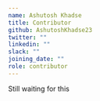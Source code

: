 ```yaml
---
name: Ashutosh Khadse
title: Contributor
github: AshutoshKhadse23
twitter: ""
linkedin: ""
slack: ""
joining_date: ""
role: contributor
---
```


Still waiting for this
